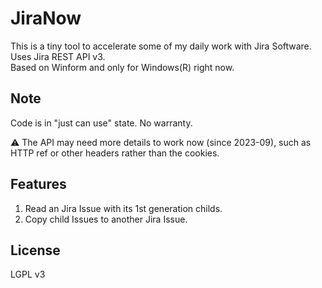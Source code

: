 # JiraNow
This is a tiny tool to accelerate some of my daily work with Jira Software.<br>
Uses Jira REST API v3.<br>
Based on Winform and only for Windows(R) right now.

## Note
Code is in "just can use" state. No warranty.

⚠ The API may need more details to work now (since 2023-09), such as HTTP ref or other headers rather than the cookies.

## Features
1. Read an Jira Issue with its 1st generation childs.
2. Copy child Issues to another Jira Issue.

## License
LGPL v3